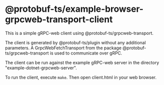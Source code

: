 @protobuf-ts/example-browser-grpcweb-transport-client
=====================================================

This is a simple gRPC-web client using @protobuf-ts/grpcweb-transport.

The client is generated by @protobuf-ts/plugin without any additional
parameters. A GrpcWebFetchTransport from the package @protobuf-ts/grpcweb-transport 
is used to communicate over gRPC.

The client can be run against the example gRPC-web server in the 
directory "example-dotnet-grpcweb-server".

To run the client, execute `make`. Then open client.html in your web 
browser.

